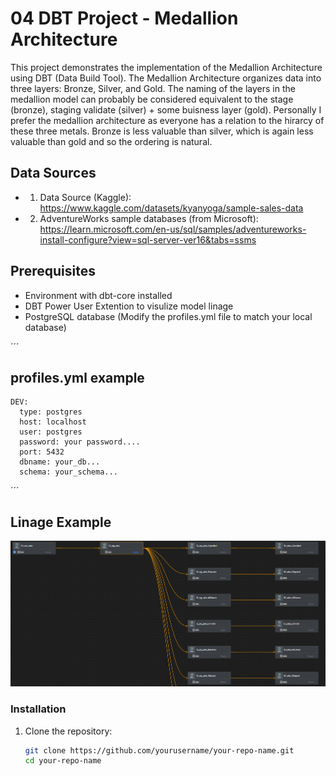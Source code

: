 # 04 DBT Project - Medallion Architecture
This project demonstrates the implementation of the Medallion Architecture using DBT (Data Build Tool). The Medallion Architecture organizes data into three layers: Bronze, Silver, and Gold. 
The naming of the layers in the medallion model can probably be considered equivalent to the stage (bronze), staging validate (silver) + some buisness layer (gold). Personally I prefer the medallion architecture as everyone has a relation to the hirarcy of these three metals. 
Bronze is less valuable than silver, which is again less valuable than gold and so the ordering is natural.

## Data Sources
- 1. Data Source (Kaggle):  https://www.kaggle.com/datasets/kyanyoga/sample-sales-data  
- 2. AdventureWorks sample databases (from Microsoft): https://learn.microsoft.com/en-us/sql/samples/adventureworks-install-configure?view=sql-server-ver16&tabs=ssms

## Prerequisites
- Environment with dbt-core installed 
- DBT Power User Extention to visulize model linage 
- PostgreSQL database (Modify the profiles.yml file to match your local database)

´´´
  ## profiles.yml example
    DEV:
      type: postgres
      host: localhost
      user: postgres
      password: your password....
      port: 5432
      dbname: your_db...
      schema: your_schema...
´´´

## Linage Example  
![alt text](/images/image.png)

### Installation
1. Clone the repository:
   ```bash
   git clone https://github.com/yourusername/your-repo-name.git
   cd your-repo-name


